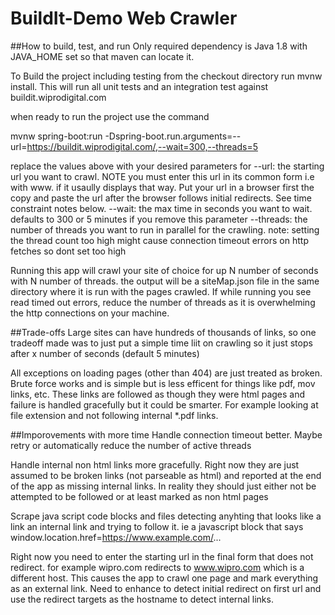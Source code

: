 # BuildIt-Demo Web Crawler

##How to build, test, and run
Only required dependency is Java 1.8 with JAVA_HOME set so that maven can locate it.

To Build the project including testing from the checkout directory run
mvnw install.  This will run all unit tests and an integration test against buildit.wiprodigital.com

when ready to run the project use the command

mvnw spring-boot:run -Dspring-boot.run.arguments=--url=https://buildit.wiprodigital.com/,--wait=300,--threads=5

replace the values above with your  desired parameters for
--url:   the starting url you want to crawl.  NOTE you must enter this url in its common form i.e with www. if it usaully displays that way.  Put your url in a browser first the copy and paste the url after the browser follows initial redirects.  See time constraint notes below.
--wait:  the max time in seconds you want to wait.  defaults to 300 or 5 minutes if you remove this parameter
--threads:  the number of threads you want to run in parallel for the crawling.  note:  setting the thread count too high might cause connection timeout errors on http fetches so dont set too high

Running this app will crawl your site of choice for up N number of seconds with N number of threads.   the output will be a siteMap.json file in the same directory where it is run with the pages crawled.
If while running you see read timed out errors, reduce the number of threads as it is overwhelming the http connections on your machine.

##Trade-offs
Large sites can have hundreds of thousands of links, so one tradeoff made was
to just put a simple time liit on crawling so it just stops after x number of seconds (default 5 minutes)

All exceptions on loading pages (other than 404) are just treated as broken.  Brute force works and is simple but is less efficent for
things like pdf, mov links, etc.  These links are followed as though they were html pages and failure is handled gracefully but it could be smarter.
For example looking at file extension and not following internal *.pdf links.

##Imporovements with more time
Handle connection timeout better.   Maybe retry or automatically reduce the number of active threads

Handle internal non html links more gracefully.    Right now they are just assumed to be broken links (not parseable as html)
and reported at the end of the app as missing internal links.  In reality they should just either not be attempted to be followed or at least marked as non html pages

Scrape java script code blocks and files detecting anyhting that looks like a link an internal link and trying to follow it.
ie a javascript block that says window.location.href=https://www.example.com/...

Right now you need to enter the starting url in the final form that does not redirect.  for example wipro.com redirects to www.wipro.com which is a different host.
This causes the app to crawl one page and mark everything as an external link.  Need to enhance to detect initial redirect on first url and
use the redirect targets as the hostname to detect internal links.
